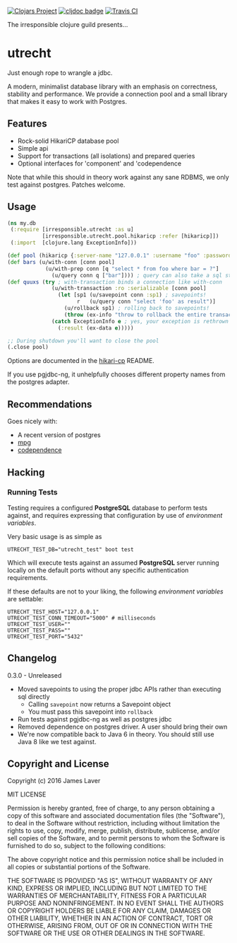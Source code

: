 [![Clojars Project](https://img.shields.io/clojars/v/irresponsible/utrecht.svg)](https://clojars.org/irresponsible/utrecht)
[![cljdoc badge](https://cljdoc.org/badge/irresponsible/utrecht)](https://cljdoc.org/d/irresponsible/utrecht)
[![Travis CI](https://travis-ci.org/irresponsible/utrecht.svg?branch=master)](https://travis-ci.org/irresponsible/utrecht)

The irresponsible clojure guild presents...

# utrecht

Just enough rope to wrangle a jdbc.

A modern, minimalist database library with an emphasis on correctness,
stability and performance. We provide a connection pool and a small
library that makes it easy to work with Postgres.


## Features

* Rock-solid HikariCP database pool
* Simple api
* Support for transactions (all isolations) and prepared queries
* Optional interfaces for 'component' and 'codependence

Note that while this should in theory work against any sane RDBMS, we only test against postgres. Patches welcome.

## Usage

```clojure
(ns my.db
 (:require [irresponsible.utrecht :as u]
           [irresponsible.utrecht.pool.hikaricp :refer [hikaricp]])
 (:import  [clojure.lang ExceptionInfo]))

(def pool (hikaricp {:server-name "127.0.0.1" :username "foo" :password "bar"}))
(def bars (u/with-conn [conn pool]
            (u/with-prep conn [q "select * from foo where bar = ?"]
              (u/query conn q ["bar"]))) ; query can also take a sql string
(def quuxs (try ; with-transaction binds a connection like with-conn
              (u/with-transaction :ro :serializable [conn pool]
                (let [sp1 (u/savepoint conn :sp1) ; savepoints!
                      r   (u/query conn "select 'foo' as result")]
                  (u/rollback sp1) ; rolling back to savepoints!
                  (throw (ex-info "throw to rollback the entire transaction" {:result r}))))
              (catch ExceptionInfo e ; yes, your exception is rethrown
                (:result (ex-data e)))))

;; During shutdown you'll want to close the pool
(.close pool)
```

Options are documented in the [hikari-cp](https://github.com/tomekw/hikari-cp) README.

If you use pgjdbc-ng, it unhelpfully chooses different property names from the postgres adapter.

## Recommendations

Goes nicely with:

* A recent version of postgres
* [mpg](https://github.com/mpg-project/mpg)
* [codependence](https://github.com/irresponsible/codependence)

## Hacking

### Running Tests

Testing requires a configured **PostgreSQL** database to perform tests against,
and requires expressing that configuration by use of *environment variables*.

Very basic usage is as simple as

```shell
UTRECHT_TEST_DB="utrecht_test" boot test
```

Which will execute tests against an assumed **PostgreSQL** server running locally on the default ports
without any specific authentication requirements.

If these defaults are not to your liking, the following *environment variables* are settable:

```shell
UTRECHT_TEST_HOST="127.0.0.1"
UTRECHT_TEST_CONN_TIMEOUT="5000" # milliseconds
UTRECHT_TEST_USER=""
UTRECHT_TEST_PASS=""
UTRECHT_TEST_PORT="5432"
```

## Changelog

0.3.0 - Unreleased
 * Moved savepoints to using the proper jdbc APIs rather than executing sql directly
   * Calling `savepoint` now returns a Savepoint object
   * You must pass this savepoint into `rollback`
 * Run tests against pgjdbc-ng as well as postgres jdbc
 * Removed dependence on postgres driver. A user should bring their own
 * We're now compatible back to Java 6 in theory. You should still use Java 8 like we test against.

## Copyright and License

Copyright (c) 2016 James Laver

MIT LICENSE

Permission is hereby granted, free of charge, to any person obtaining a copy of this software and associated documentation files (the "Software"), to deal in the Software without restriction, including without limitation the rights to use, copy, modify, merge, publish, distribute, sublicense, and/or sell copies of the Software, and to permit persons to whom the Software is furnished to do so, subject to the following conditions:

The above copyright notice and this permission notice shall be included in all copies or substantial portions of the Software.

THE SOFTWARE IS PROVIDED "AS IS", WITHOUT WARRANTY OF ANY KIND, EXPRESS OR IMPLIED, INCLUDING BUT NOT LIMITED TO THE WARRANTIES OF MERCHANTABILITY, FITNESS FOR A PARTICULAR PURPOSE AND NONINFRINGEMENT. IN NO EVENT SHALL THE AUTHORS OR COPYRIGHT HOLDERS BE LIABLE FOR ANY CLAIM, DAMAGES OR OTHER LIABILITY, WHETHER IN AN ACTION OF CONTRACT, TORT OR OTHERWISE, ARISING FROM, OUT OF OR IN CONNECTION WITH THE SOFTWARE OR THE USE OR OTHER DEALINGS IN THE SOFTWARE.
